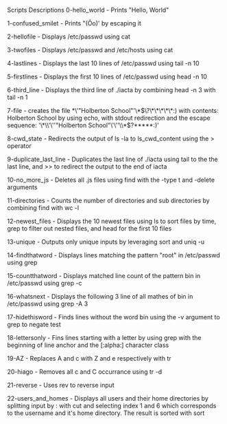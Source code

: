 Scripts Descriptions
0-hello_world - Prints "Hello, World"

1-confused_smilet - Prints "(Ôo)' by escaping it

2-hellofile - Displays /etc/passwd using cat

3-twofiles - Displays /etc/passwd and /etc/hosts using cat

4-lastlines - Displays the last 10 lines of /etc/passwd using tail -n 10

5-firstlines - Displays the first 10 lines of /etc/passwd using head -n 10

6-third_line - Displays the third line of ./iacta by combining head -n 3 with tail -n 1

7-file - creates the file \*\\'"Holberton School"\'\\*$\?\*\*\*\*\*:) with contents: Holberton School by using echo, with stdout redirection and the escape sequence: '\*\\'\''"Holberton School"\'\''\\*$\?\*\*\*\*\*:)'

8-cwd_state - Redirects the output of ls -la to ls_cwd_content using the > operator

9-duplicate_last_line - Duplicates the last line of ./iacta using tail to the the last line, and >> to redirect the output to the end of iacta

10-no_more_js - Deletes all .js files using find with the -type t and -delete arguments

11-directories - Counts the number of directories and sub directories by combining find with wc -l

12-newest_files - Displays the 10 newest files using ls to sort files by time, grep to filter out nested files, and head for the first 10 files

13-unique - Outputs only unique inputs by leveraging sort and uniq -u

14-findthatword - Displays lines matching the pattern "root" in /etc/passwd using grep

15-countthatword - Displays matched line count of the pattern bin in /etc/passwd using grep -c

16-whatsnext - Displays the following 3 line of all mathes of bin in /etc/passwd using grep -A 3

17-hidethisword - Finds lines without the word bin using the -v argument to grep to negate test

18-lettersonly - Fins lines starting with a letter by using grep with the beginning of line anchor and the [:alpha:] character class

19-AZ - Replaces A and c with Z and e respectively with tr

20-hiago - Removes all c and C occurrance using tr -d

21-reverse - Uses rev to reverse input

22-users_and_homes - Displays all users and their home directories by splitting input by : with cut and selecting index 1 and 6 which corresponds to the username and it's home directory. The result is sorted with sort
